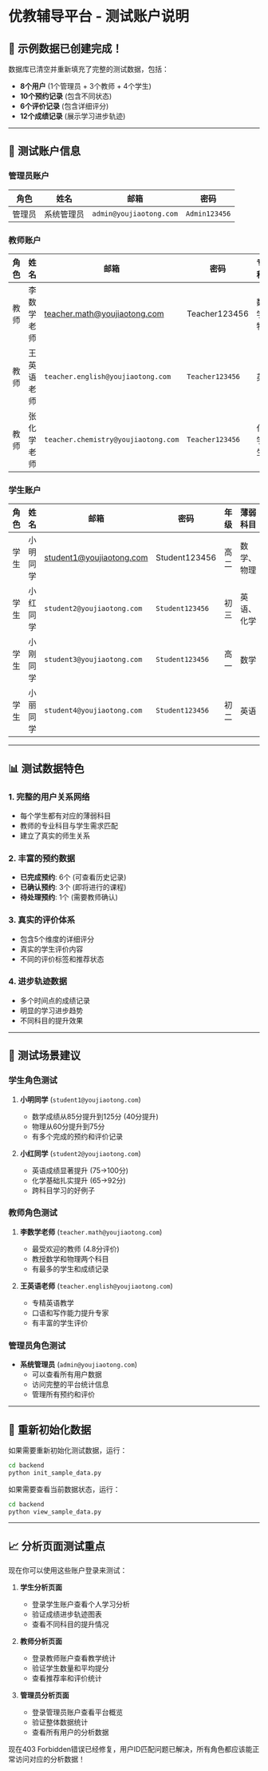 # 优教辅导平台 - 测试账户说明

## 🚀 示例数据已创建完成！

数据库已清空并重新填充了完整的测试数据，包括：
- **8个用户** (1个管理员 + 3个教师 + 4个学生)
- **10个预约记录** (包含不同状态)
- **6个评价记录** (包含详细评分)
- **12个成绩记录** (展示学习进步轨迹)

---

## 🔑 测试账户信息

### 管理员账户
| 角色 | 姓名 | 邮箱 | 密码 |
|------|------|------|------|
| 管理员 | 系统管理员 | `admin@youjiaotong.com` | `Admin123456` |

### 教师账户
| 角色 | 姓名 | 邮箱 | 密码 | 专业科目 | 价格 |
|------|------|------|------|----------|------|
| 教师 | 李数学老师 | teacher.math@youjiaotong.com | Teacher123456 | 数学、物理 | ¥150/小时 |
| 教师 | 王英语老师 | `teacher.english@youjiaotong.com` | `Teacher123456` | 英语 | ¥120/小时 |
| 教师 | 张化学老师 | `teacher.chemistry@youjiaotong.com` | `Teacher123456` | 化学、生物 | ¥130/小时 |

### 学生账户
| 角色 | 姓名 | 邮箱 | 密码 | 年级 | 薄弱科目 |
|------|------|------|------|------|----------|
| 学生 | 小明同学 | student1@youjiaotong.com | Student123456 | 高二 | 数学、物理 |
| 学生 | 小红同学 | `student2@youjiaotong.com` | `Student123456` | 初三 | 英语、化学 |
| 学生 | 小刚同学 | `student3@youjiaotong.com` | `Student123456` | 高一 | 数学 |
| 学生 | 小丽同学 | `student4@youjiaotong.com` | `Student123456` | 初二 | 英语 |

---

## 📊 测试数据特色

### 1. 完整的用户关系网络
- 每个学生都有对应的薄弱科目
- 教师的专业科目与学生需求匹配
- 建立了真实的师生关系

### 2. 丰富的预约数据
- **已完成预约**: 6个 (可查看历史记录)
- **已确认预约**: 3个 (即将进行的课程)
- **待处理预约**: 1个 (需要教师确认)

### 3. 真实的评价体系
- 包含5个维度的详细评分
- 真实的学生评价内容
- 不同的评价标签和推荐状态

### 4. 进步轨迹数据
- 多个时间点的成绩记录
- 明显的学习进步趋势
- 不同科目的提升效果

---

## 🧪 测试场景建议

### 学生角色测试
1. **小明同学** (`student1@youjiaotong.com`)
   - 数学成绩从85分提升到125分 (40分提升)
   - 物理从60分提升到75分
   - 有多个完成的预约和评价记录

2. **小红同学** (`student2@youjiaotong.com`)
   - 英语成绩显著提升 (75→100分)
   - 化学基础扎实提升 (65→92分)
   - 跨科目学习的好例子

### 教师角色测试
1. **李数学老师** (`teacher.math@youjiaotong.com`)
   - 最受欢迎的教师 (4.8分评价)
   - 教授数学和物理两个科目
   - 有最多的学生和成绩记录

2. **王英语老师** (`teacher.english@youjiaotong.com`)
   - 专精英语教学
   - 口语和写作能力提升专家
   - 有丰富的学生评价

### 管理员角色测试
- **系统管理员** (`admin@youjiaotong.com`)
  - 可以查看所有用户数据
  - 访问完整的平台统计信息
  - 管理所有预约和评价

---

## 🔧 重新初始化数据

如果需要重新初始化测试数据，运行：

```bash
cd backend
python init_sample_data.py
```

如果需要查看当前数据状态，运行：

```bash
cd backend
python view_sample_data.py
```

---

## 📈 分析页面测试重点

现在你可以使用这些账户登录来测试：

1. **学生分析页面**
   - 登录学生账户查看个人学习分析
   - 验证成绩进步轨迹图表
   - 查看不同科目的提升情况

2. **教师分析页面**
   - 登录教师账户查看教学统计
   - 验证学生数量和平均提分
   - 查看推荐率和评价统计

3. **管理员分析页面**
   - 登录管理员账户查看平台概览
   - 验证整体数据统计
   - 查看所有用户的分析数据

现在403 Forbidden错误已经修复，用户ID匹配问题已解决，所有角色都应该能正常访问对应的分析数据！